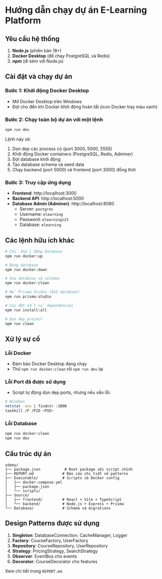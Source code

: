 # Hướng dẫn chạy dự án E-Learning Platform

## Yêu cầu hệ thống

1. **Node.js** (phiên bản 18+)
2. **Docker Desktop** (để chạy PostgreSQL và Redis)
3. **npm** (đi kèm với Node.js)

## Cài đặt và chạy dự án

### Bước 1: Khởi động Docker Desktop
- Mở Docker Desktop trên Windows
- Đợi cho đến khi Docker khởi động hoàn tất (icon Docker tray màu xanh)

### Bước 2: Chạy toàn bộ dự án với một lệnh
```bash
npm run dev
```

Lệnh này sẽ:
1. Dọn dẹp các process cũ (port 3000, 5000, 5555)
2. Khởi động Docker containers (PostgreSQL, Redis, Adminer)
3. Đợi database khởi động
4. Tạo database schema và seed data
5. Chạy backend (port 5000) và frontend (port 3000) đồng thời

### Bước 3: Truy cập ứng dụng

- **Frontend**: http://localhost:3000
- **Backend API**: http://localhost:5000
- **Database Admin (Adminer)**: http://localhost:8080
  - Server: `postgres`
  - Username: `elearning`
  - Password: `elearning123`
  - Database: `elearning`

## Các lệnh hữu ích khác

```bash
# Chỉ khởi động database
npm run docker:up

# Dừng database
npm run docker:down

# Xóa database và volumes
npm run docker:clean

# Mở Prisma Studio (GUI database)
npm run prisma:studio

# Cài đặt tất cả dependencies
npm run install:all

# Dọn dẹp project
npm run clean
```

## Xử lý sự cố

### Lỗi Docker
- Đảm bảo Docker Desktop đang chạy
- Thử `npm run docker:clean` rồi `npm run dev` lại

### Lỗi Port đã được sử dụng
- Script tự động dọn dẹp ports, nhưng nếu vẫn lỗi:
```bash
# Windows
netstat -ano | findstr :3000
taskkill /F /PID <PID>
```

### Lỗi Database
```bash
npm run docker:clean
npm run dev
```

## Cấu trúc dự án

```
udemy/
├── package.json           # Root package với script chính
├── REPORT.md             # Báo cáo chi tiết về patterns
├── Executable/           # Scripts và Docker config
│   ├── docker-compose.yml
│   ├── package.json
│   └── scripts/
├── Source/
│   ├── frontend/         # React + Vite + TypeScript
│   └── backend/          # Node.js + Express + Prisma
└── Database/             # Schema và migrations
```

## Design Patterns được sử dụng

1. **Singleton**: DatabaseConnection, CacheManager, Logger
2. **Factory**: CourseFactory, UserFactory  
3. **Repository**: CourseRepository, UserRepository
4. **Strategy**: PricingStrategy, SearchStrategy
5. **Observer**: EventBus cho events
6. **Decorator**: CourseDecorator cho features

Xem chi tiết trong `REPORT.md`.